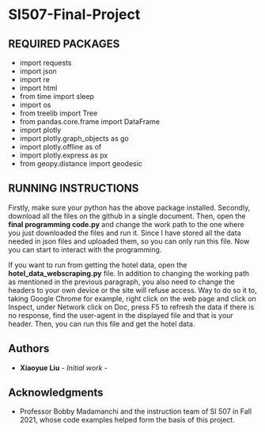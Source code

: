 # SI507-Final-Project

## REQUIRED PACKAGES

* import requests
* import json
* import re
* import html
* from time import sleep
* import os
* from treelib import Tree
* from pandas.core.frame import DataFrame
* import plotly
* import plotly.graph_objects as go
* import plotly.offline as of
* import plotly.express as px
* from geopy.distance import geodesic

## RUNNING INSTRUCTIONS

Firstly, make sure your python has the above package installed. Secondly, download all the files on the github in a single document. Then, open the **final programming code.py** and change the work path to the one where you just downloaded the files and run it. Since I have stored all the data needed in json files and uploaded them, so you can only run this file. Now you can start to interact with the programming.

If you want to run from getting the hotel data, open the **hotel_data_webscraping.py** file. In addition to changing the working path as mentioned in the previous paragraph, you also need to change the headers to your own device or the site will refuse access. Way to do so it to, taking Google Chrome for example, right click on the web page and click on Inspect, under Network click on Doc, press F5 to refresh the data if there is no response, find the user-agent in the displayed file and that is your header. Then, you can run this file and get the hotel data.

## Authors

* **Xiaoyue Liu** - *Initial work* - 

## Acknowledgments

* Professor Bobby Madamanchi and the instruction team of SI 507 in Fall 2021, whose code examples helped form the basis of this project.
